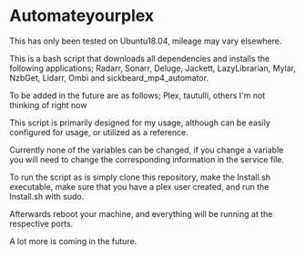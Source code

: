 # Automateyourplex

This has only been tested on Ubuntu18.04, mileage may vary elsewhere.

This is a bash script that downloads all dependencies and installs the following applications;
Radarr, Sonarr, Deluge, Jackett, LazyLibrarian, Mylar, NzbGet, Lidarr, Ombi and sickbeard_mp4_automator.

To be added in the future are as follows;
Plex, tautulli, others I'm not thinking of right now


This script is primarily designed for my usage, although can be easily configured for usage, or utilized as a reference.


Currently none of the variables can be changed, if you change a variable you will need to change the corresponding information in the service file. 

To run the script as is simply clone this repository, make the Install.sh executable, make sure that you have a plex user created, and run the Install.sh with sudo.

Afterwards reboot your machine, and everything will be running at the respective ports.

A lot more is coming in the future.
